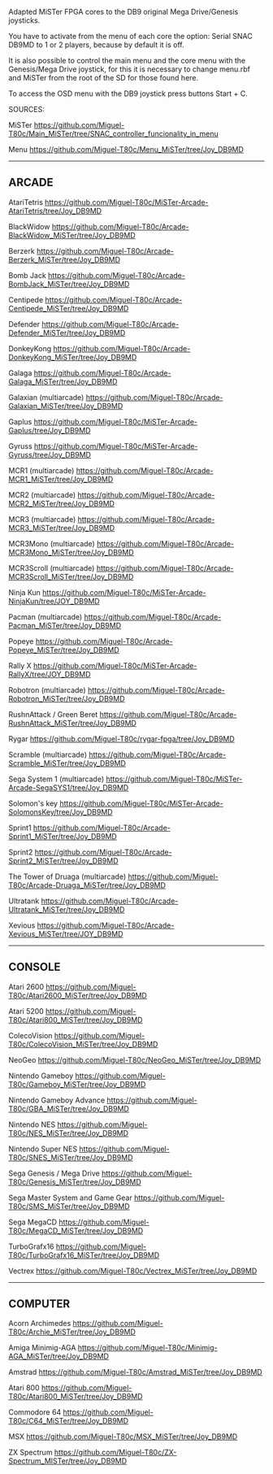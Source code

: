 Adapted MiSTer FPGA cores to the DB9 original Mega Drive/Genesis joysticks.

You have to activate from the menu of each core the option: Serial SNAC DB9MD to 1 or 2 players, because by default it is off.

It is also possible to control the main menu and the core menu with the Genesis/Mega Drive joystick, for this it is necessary to change menu.rbf and MiSTer from the root of the SD for those found here.

To access the OSD menu with the DB9 joystick press buttons Start + C.

SOURCES:

MiSTer
https://github.com/Miguel-T80c/Main_MiSTer/tree/SNAC_controller_funcionality_in_menu

Menu
https://github.com/Miguel-T80c/Menu_MiSTer/tree/Joy_DB9MD

------
ARCADE
------
AtariTetris
https://github.com/Miguel-T80c/MiSTer-Arcade-AtariTetris/tree/Joy_DB9MD

BlackWidow
https://github.com/Miguel-T80c/Arcade-BlackWidow_MiSTer/tree/Joy_DB9MD

Berzerk
https://github.com/Miguel-T80c/Arcade-Berzerk_MiSTer/tree/Joy_DB9MD

Bomb Jack
https://github.com/Miguel-T80c/Arcade-BombJack_MiSTer/tree/Joy_DB9MD

Centipede
https://github.com/Miguel-T80c/Arcade-Centipede_MiSTer/tree/Joy_DB9MD

Defender
https://github.com/Miguel-T80c/Arcade-Defender_MiSTer/tree/Joy_DB9MD

DonkeyKong
https://github.com/Miguel-T80c/Arcade-DonkeyKong_MiSTer/tree/Joy_DB9MD

Galaga
https://github.com/Miguel-T80c/Arcade-Galaga_MiSTer/tree/Joy_DB9MD

Galaxian (multiarcade)
https://github.com/Miguel-T80c/Arcade-Galaxian_MiSTer/tree/Joy_DB9MD

Gaplus
https://github.com/Miguel-T80c/MiSTer-Arcade-Gaplus/tree/Joy_DB9MD

Gyruss
https://github.com/Miguel-T80c/MiSTer-Arcade-Gyruss/tree/Joy_DB9MD

MCR1 (multiarcade)
https://github.com/Miguel-T80c/Arcade-MCR1_MiSTer/tree/Joy_DB9MD

MCR2 (multiarcade)
https://github.com/Miguel-T80c/Arcade-MCR2_MiSTer/tree/Joy_DB9MD

MCR3 (multiarcade)
https://github.com/Miguel-T80c/Arcade-MCR3_MiSTer/tree/Joy_DB9MD

MCR3Mono (multiarcade)
https://github.com/Miguel-T80c/Arcade-MCR3Mono_MiSTer/tree/Joy_DB9MD

MCR3Scroll (multiarcade)
https://github.com/Miguel-T80c/Arcade-MCR3Scroll_MiSTer/tree/Joy_DB9MD

Ninja Kun
https://github.com/Miguel-T80c/MiSTer-Arcade-NinjaKun/tree/JOY_DB9MD

Pacman (multiarcade)
https://github.com/Miguel-T80c/Arcade-Pacman_MiSTer/tree/Joy_DB9MD

Popeye
https://github.com/Miguel-T80c/Arcade-Popeye_MiSTer/tree/Joy_DB9MD

Rally X
https://github.com/Miguel-T80c/MiSTer-Arcade-RallyX/tree/JOY_DB9MD

Robotron (multiarcade)
https://github.com/Miguel-T80c/Arcade-Robotron_MiSTer/tree/Joy_DB9MD

RushnAttack / Green Beret
https://github.com/Miguel-T80c/Arcade-RushnAttack_MiSTer/tree/Joy_DB9MD

Rygar
https://github.com/Miguel-T80c/rygar-fpga/tree/Joy_DB9MD

Scramble (multiarcade)
https://github.com/Miguel-T80c/Arcade-Scramble_MiSTer/tree/Joy_DB9MD

Sega System 1 (multiarcade)
https://github.com/Miguel-T80c/MiSTer-Arcade-SegaSYS1/tree/Joy_DB9MD

Solomon's key
https://github.com/Miguel-T80c/MiSTer-Arcade-SolomonsKey/tree/Joy_DB9MD

Sprint1
https://github.com/Miguel-T80c/Arcade-Sprint1_MiSTer/tree/Joy_DB9MD

Sprint2
https://github.com/Miguel-T80c/Arcade-Sprint2_MiSTer/tree/Joy_DB9MD

The Tower of Druaga (multiarcade)
https://github.com/Miguel-T80c/Arcade-Druaga_MiSTer/tree/Joy_DB9MD

Ultratank
https://github.com/Miguel-T80c/Arcade-Ultratank_MiSTer/tree/Joy_DB9MD

Xevious
https://github.com/Miguel-T80c/Arcade-Xevious_MiSTer/tree/JOY_DB9MD

-------
CONSOLE
-------
Atari 2600
https://github.com/Miguel-T80c/Atari2600_MiSTer/tree/Joy_DB9MD

Atari 5200
https://github.com/Miguel-T80c/Atari800_MiSTer/tree/Joy_DB9MD

ColecoVision
https://github.com/Miguel-T80c/ColecoVision_MiSTer/tree/Joy_DB9MD

NeoGeo
https://github.com/Miguel-T80c/NeoGeo_MiSTer/tree/Joy_DB9MD

Nintendo Gameboy
https://github.com/Miguel-T80c/Gameboy_MiSTer/tree/Joy_DB9MD

Nintendo Gameboy Advance
https://github.com/Miguel-T80c/GBA_MiSTer/tree/Joy_DB9MD

Nintendo NES
https://github.com/Miguel-T80c/NES_MiSTer/tree/Joy_DB9MD

Nintendo Super NES
https://github.com/Miguel-T80c/SNES_MiSTer/tree/Joy_DB9MD

Sega Genesis / Mega Drive
https://github.com/Miguel-T80c/Genesis_MiSTer/tree/Joy_DB9MD

Sega Master System and Game Gear
https://github.com/Miguel-T80c/SMS_MiSTer/tree/Joy_DB9MD

Sega MegaCD
https://github.com/Miguel-T80c/MegaCD_MiSTer/tree/Joy_DB9MD

TurboGrafx16
https://github.com/Miguel-T80c/TurboGrafx16_MiSTer/tree/Joy_DB9MD

Vectrex
https://github.com/Miguel-T80c/Vectrex_MiSTer/tree/Joy_DB9MD

--------
COMPUTER
--------
Acorn Archimedes
https://github.com/Miguel-T80c/Archie_MiSTer/tree/Joy_DB9MD

Amiga Minimig-AGA
https://github.com/Miguel-T80c/Minimig-AGA_MiSTer/tree/Joy_DB9MD

Amstrad
https://github.com/Miguel-T80c/Amstrad_MiSTer/tree/Joy_DB9MD

Atari 800
https://github.com/Miguel-T80c/Atari800_MiSTer/tree/Joy_DB9MD

Commodore 64
https://github.com/Miguel-T80c/C64_MiSTer/tree/Joy_DB9MD

MSX
https://github.com/Miguel-T80c/MSX_MiSTer/tree/Joy_DB9MD

ZX Spectrum
https://github.com/Miguel-T80c/ZX-Spectrum_MISTer/tree/Joy_DB9MD